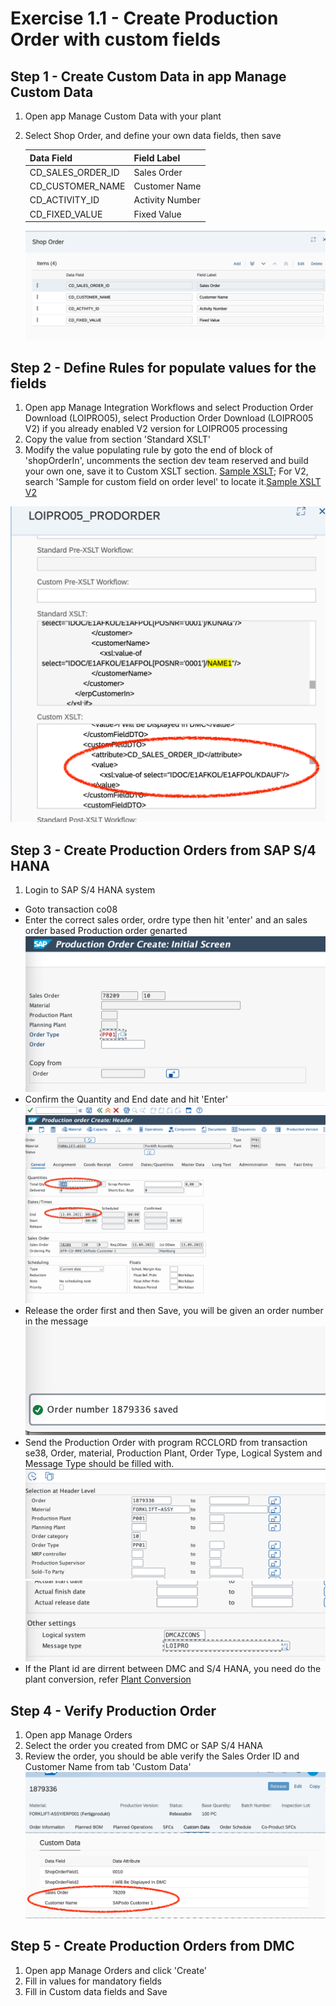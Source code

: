 # Exercise 1.1 - Create Production Order with custom fields

## Step 1 - Create Custom Data in app Manage Custom Data
1. Open app Manage Custom Data with your plant
2. Select Shop Order, and define your own data fields, then save

    | Data Field      | Field Label |
    | ----------- | ----------- |
    | CD_SALES_ORDER_ID      | Sales Order       |
    | CD_CUSTOMER_NAME   | Customer Name        |
    | CD_ACTIVITY_ID   | Activity Number         |
    | CD_FIXED_VALUE           | Fixed Value    |

    ![](assets/MCD_ShopOrder.png)




## Step 2 - Define Rules for populate values for the fields
1. Open app Manage Integration Workflows and select Production Order Download (LOIPRO05), select Production Order Download (LOIPRO05 V2) if you already enabled V2 version for LOIPRO05 processing
2. Copy the value from section 'Standard XSLT'
3. Modify the value populating rule by goto the end of block of 'shopOrderIn', uncomments the section dev team reserved and build your own one, save it to Custom XSLT section. [Sample XSLT](../dm-integration-extensions/LOIPRO05_Reqeust_customized_with_sales_order_and_customer.xsl); For V2, search 'Sample for custom field on order level' to locate it.[Sample XSLT V2](../dm-integration-extensions/LOIPRO05_Reqeust_customized_with_sales_order_and_customer_V2.xsl)

![](assets/MIW_LOIPRO05_MAPPING.png)


## Step 3 - Create Production Orders from SAP S/4 HANA
1. Login to SAP S/4 HANA system
- Goto transaction co08
- Enter the correct sales order, ordre type then hit 'enter' and an sales order based Production order genarted
![](assets/S4_ProdOrder_Create.png)
- Confirm the Quantity and End date and hit 'Enter'
![](assets/S4_ConfirmOrder.png)
- Release the order first and then Save, you will be given an order number in the message
![](assets/S4_ORDERNUMBER.png)
- Send the Production Order with program RCCLORD from transaction se38, Order, material, Production Plant, Order Type, Logical System and Message Type should be filled with.
![](assets/S4_RCCLORD_1.png)
![](assets/S4_RCCLORD_2.png)
- If the Plant id are dirrent between DMC and S/4 HANA, you need do the plant conversion, refer [Plant Conversion](https://help.sap.com/viewer/c86ca4026fae4cb3ba66ed751866175b/latest/en-US/28923c635ae1463898b039b78d5137f7.html?q=Plant%20Conversion)

## Step 4 - Verify Production Order
1. Open app Manage Orders
2. Select the order you created from DMC or SAP S/4 HANA
3. Review the order, you should be able verify the Sales Order ID and Customer Name from tab 'Custom Data'
![](assets/MO_VERIFYORDER.png)

## Step 5 - Create Production Orders from DMC
1. Open app Manage Orders and click 'Create'
2. Fill in values for mandatory fields
3. Fill in Custom data fields and Save